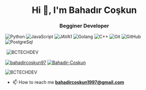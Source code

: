 <h1 align="center">Hi 👋, I'm Bahadır Coşkun</h1>

<h3 align="center">Begginer Developer</h3>

![Python](https://img.shields.io/badge/-python-black?style=flat-square&logo=python) 
![JavaScript](https://img.shields.io/badge/-JavaScript-black?style=flat-square&logo=javascript) 
![JAVA1](https://img.shields.io/badge/-JAVA-black?style=flat-square&logo=JAVA) 
![Golang](https://img.shields.io/badge/-Golang-black?style=flat-square&logo=go)
![C++](https://img.shields.io/badge/-C++-black?style=flat-square&logo=c%2B%2B)
![Git](https://img.shields.io/badge/-Git-black?style=flat-square&logo=git)
![GitHub](https://img.shields.io/badge/-GitHub-black?style=flat-square&logo=github)
![PostgreSql](https://img.shields.io/badge/-PostgreSQL-black?style=flat-square&logo=PostgreSQL)





<!--- Hazır olduğunda açarsıın Baho
<p><img align="left" src="https://github-readme-stats.vercel.app/api/top-langs?username=BCTECHDEV&show_icons=true&locale=en&layout=compact" alt="BCTECHDEV" /></p>
--->

<p>&nbsp;<img align="center" src="https://github-readme-stats.vercel.app/api?username=BCTECHDEV&show_icons=true&locale=en" alt="BCTECHDEV" /></p>


<p>
    <a href="https://twitter.com/bahadircoskun97" target="blank"><img align="center" src="https://img.shields.io/badge/-twitter-black?style=for-the-badge&logo=twitter" alt="bahadircoskun97"/></a>     
    <a href="https://www.instagram.com/bahadircoskun97/" target="blank"><img align="center" src="https://img.shields.io/badge/-instagram-black?style=for-the-badge&logo=instagram" alt="Bahadir-Coskun"/></a>  
</p>



<p align="left"> <img src="https://komarev.com/ghpvc/?username=BCTECHDEV&label=Profile%20views&color=0e75b6&style=flat" alt="BCTECHDEV" /> </p>

- 📫 How to reach me **bahadircoskun1997@gmail.com**



<!---
BCTECHDEV/BCTECHDEV is a ✨ special ✨ repository because its `README.md` (this file) appears on your GitHub profile.
You can click the Preview link to take a look at your changes.
--->
